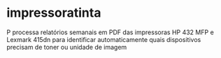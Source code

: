 # impressoratinta
P processa relatórios semanais em PDF das impressoras HP 432 MFP e Lexmark 415dn para identificar automaticamente quais dispositivos precisam de toner ou unidade de imagem
